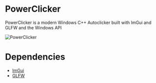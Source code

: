 # PowerClicker

PowerClicker is a modern Windows C++ Autoclicker built with ImGui and GLFW and the Windows API

![PowerClicker](https://github.com/OfflineHTTPServer/PowerClicker/assets/125279720/3577d04b-da1d-4b50-8092-2ecfd365c956)


# Dependencies

- <a href = "https://github.com/ocornut/imgui">ImGui</a>
- <a href = "https://github.com/glfw/glfw">GLFW</a>

     